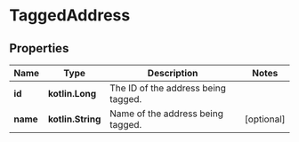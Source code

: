 
# TaggedAddress

## Properties
Name | Type | Description | Notes
------------ | ------------- | ------------- | -------------
**id** | **kotlin.Long** | The ID of the address being tagged. | 
**name** | **kotlin.String** | Name of the address being tagged. |  [optional]



